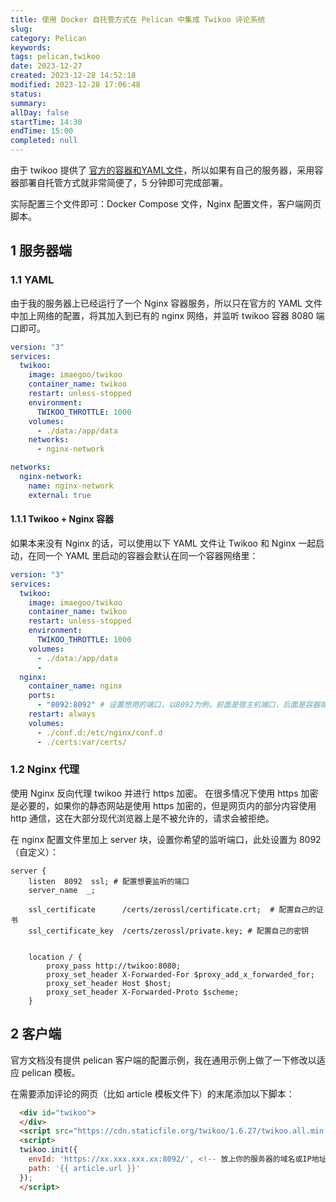 ```yaml
---
title: 使用 Docker 自托管方式在 Pelican 中集成 Twikoo 评论系统
slug: 
category: Pelican
keywords: 
tags: pelican,twikoo
date: 2023-12-27
created: 2023-12-28 14:52:18
modified: 2023-12-28 17:06:48
status: 
summary:
allDay: false
startTime: 14:30
endTime: 15:00
completed: null
---
```


由于 twikoo 提供了 [官方的容器和YAML文件](https://twikoo.js.org/backend.html#%E7%A7%81%E6%9C%89%E9%83%A8%E7%BD%B2-docker)，所以如果有自己的服务器，采用容器部署自托管方式就非常简便了，5 分钟即可完成部署。

实际配置三个文件即可：Docker Compose 文件，Nginx 配置文件，客户端网页脚本。

## 1 服务器端

### 1.1 YAML

由于我的服务器上已经运行了一个 Nginx 容器服务，所以只在官方的 YAML 文件中加上网络的配置，将其加入到已有的 nginx 网络，并监听 twikoo 容器 8080 端口即可。

```YAML
version: "3"
services:
  twikoo:
    image: imaegoo/twikoo
    container_name: twikoo
    restart: unless-stopped
    environment:
      TWIKOO_THROTTLE: 1000
    volumes:
      - ./data:/app/data
    networks:
      - nginx-network

networks:
  nginx-network:
    name: nginx-network
    external: true
```

#### 1.1.1 Twikoo + Nginx 容器

如果本来没有 Nginx 的话，可以使用以下 YAML 文件让 Twikoo 和 Nginx 一起启动，在同一个 YAML 里启动的容器会默认在同一个容器网络里：

```YAML
version: "3"
services:
  twikoo:
    image: imaegoo/twikoo
    container_name: twikoo
    restart: unless-stopped
    environment:
      TWIKOO_THROTTLE: 1000
    volumes:
      - ./data:/app/data
      - 
  nginx:
    container_name: nginx
    ports:
      - "8092:8092" # 设置想用的端口，以8092为例，前面是宿主机端口，后面是容器端口。
    restart: always
    volumes:
      - ./conf.d:/etc/nginx/conf.d
      - ./certs:var/certs/
```

### 1.2 Nginx 代理

使用 Nginx 反向代理 twikoo 并进行 https 加密。 在很多情况下使用 https 加密是必要的，如果你的静态网站是使用 https 加密的，但是网页内的部分内容使用 http 通信，这在大部分现代浏览器上是不被允许的，请求会被拒绝。

在 nginx 配置文件里加上 server 块，设置你希望的监听端口，此处设置为 8092（自定义）：

```nginx
server {
    listen  8092  ssl; # 配置想要监听的端口
    server_name  _;

    ssl_certificate      /certs/zerossl/certificate.crt;  # 配置自己的证书
    ssl_certificate_key  /certs/zerossl/private.key; # 配置自己的密钥


    location / {
        proxy_pass http://twikoo:8080;
        proxy_set_header X-Forwarded-For $proxy_add_x_forwarded_for;
        proxy_set_header Host $host;
        proxy_set_header X-Forwarded-Proto $scheme;
    }
```

## 2 客户端

官方文档没有提供 pelican 客户端的配置示例，我在通用示例上做了一下修改以适应 pelican 模板。

在需要添加评论的网页（比如 article 模板文件下）的末尾添加以下脚本：

```html
  <div id="twikoo">
  </div>
  <script src="https://cdn.staticfile.org/twikoo/1.6.27/twikoo.all.min.js"></script>
  <script>
  twikoo.init({
    envId: 'https://xx.xxx.xxx.xx:8092/', <!-- 放上你的服务器的域名或IP地址以及Nginx监听的端口号 -->
    path: '{{ article.url }}'
  });
  </script>
```
